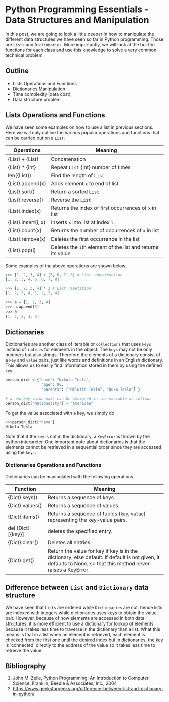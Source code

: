 # Python Programming Essentials - Data Structures and Manipulation

In this post, we are going to look a little deeper in how to manipulate the different data structures we have seen so far in Python programming. Those are `Lists` and `Dictionaries`. More importantly, we will look at the built-in functions for each class and use this knowledge to solve a very common technical problem.

## Outline

- Lists Operations and Functions
- Dictionaries Manipulation
- Time complexity (data cost)
- Data structure problem

## Lists Operations and Functions

We have seen some examples on how to use a list in previous sections. Here we will only outline the various popular operations and functions that can be carried out on a `List`.

| Operations          | Meaning                                                     |
| ------------------- | ----------------------------------------------------------- |
| {List} + {List}     | Concatenation                                               |
| {List} * {int}      | Repeat `List` {int} number of times                         |
| len({List})         | Find the length of `List`                                   |
| {List}.append(x)    | Adds element `x` to end of list                             |
| {List}.sort()       | Return a sorted `List`                                      |
| {List}.reverse()    | Reverse the `List`                                          |
| {List}.index(x)     | Returns the index of first occurrences of `x` in list       |
| {List}.insert(i, x) | Inserts `x` into list at index `i`.                         |
| {List}.count(x)     | Returns the number of occurrences of `x` in list            |
| {List}.remove(x)    | Deletes the first occurrence in the list                    |
| {List}.pop(i)       | Deletes the `i`th element of the list and returns its value |

Some examples of the above operations are shown below.

```python
>>> [1, 2, 3, 4] + [5, 6, 7, 8] # List concatenation
[1, 2, 3, 4, 5, 6, 7, 8]

>>> [1, 2, 3, 4] * 2 # List repetition
[1, 2, 3, 4, 1, 2, 3, 4]

>>> a = [1, 2, 3, 4]
>>> a.append(5)
>>> a
[1, 2, 3, 4, 5]
```

## Dictionaries

Dictionaries are another class of iterable or `collections` that uses `keys` instead of `indices` for elements in the object. The `keys` may not be only numbers but also strings. Therefore the elements of a dictionary consist of a `key` and `value` pairs, just like words and definitions in an English dictionary. This allows us to easily find information stored in them by using the defined `key`.

```python
person_dict = {"name": "Nikola Tesla",
                "age": 86,
                "parents": ["Milutin Tesla", "Duka Tesla"] }

# a new key value pair can be assigned in the variable as follows
person_dict["Nationality"] = "American"
```

To get the value associated with a key, we simply do

```python
>>>person_dict["name"]
Nikola Tesla
```

Note that if the `key` is not in the dictionary, a `KeyError` is thrown by the python interpreter.
One important note about dictionaries is that the elements cannot be retrieved in a sequential order since they are accessed using the `keys`.

### Dictionaries Operations and Functions

Dictionaries can be manipulated with the following operations. 

| Function          | Meaning                                                                                                                                                        |
| ----------------- | -------------------------------------------------------------------------------------------------------------------------------------------------------------- |
| {Dict}.keys()     | Returns a sequence of keys.                                                                                                                                    |
| {Dict}.values()   | Returns a sequence of values.                                                                                                                                  |
| {Dict}.items()    | Returns a sequence of tuples (`key`, `value`) representing the key-value pairs.                                                                                |
| del {Dict}[{key}] | deletes the specified entry.                                                                                                                                   |
| {Dict}.clear()    | Deletes all entries                                                                                                                                            |
| {Dict}.get()      | Return the value for key if key is in the dictionary, else default. If default is not given, it defaults to None, so that this method never raises a KeyError. |

## Difference between `List` and `Dictionary` data structure

We have seen that `Lists` are ordered while `Dictionaries` are not, hence lists are indexed with integers while dictionaries uses keys to obtain the value pair. However, because of how elements are accessed in both data structures, it is more efficient to use a dictionary for lookup of elements because it takes less time to traverse in the dictionary than a list. What this means is that in a list when an element is retrieved, each element is checked from the first one until the desired index but in dictionaries, the key is 'connected' directly to the address of the value so it takes less time to retrieve the value.

## Bibliography

1. John M. Zelle, Python Programming: An Introduction to Computer Science. Franklin, Beedle & Associates, Inc., 2004
2. https://www.geeksforgeeks.org/difference-between-list-and-dictionary-in-python/